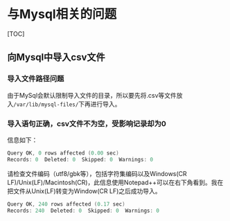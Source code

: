 <!--
 * @Author: Lili
 * @Date: 2020-06-01 15:29:30
 * @Description: 
 * @LastEditTime: 2020-06-10 01:31:35
-->

# 与Mysql相关的问题

[TOC]

## 向Mysql中导入csv文件

### 导入文件路径问题

由于MySql会默认限制导入文件的目录，所以要先将.csv等文件放入`/var/lib/mysql-files/`下再进行导入。

### 导入语句正确，csv文件不为空，受影响记录却为0

信息如下：

```a
Query OK, 0 rows affected (0.00 sec)
Records: 0  Deleted: 0  Skipped: 0  Warnings: 0
```

请检查文件编码（utf8/gbk等），包括字符集编码以及Windows(CR LF)/Unix(LF)/Macintosh(CR)，此信息使用Notepad++可以在右下角看到。我在把文件从Unix(LF)转变为Window(CR LF)之后成功导入。

```a
Query OK, 240 rows affected (0.17 sec)
Records: 240  Deleted: 0  Skipped: 0  Warnings: 0
```
